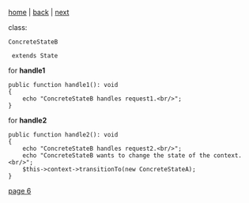[home](./page01.md) | [back](./page04.md) | [next](./page06.md)

class:
```
ConcreteStateB
```

```
 extends State
```

for **handle1**
```
public function handle1(): void
{
    echo "ConcreteStateB handles request1.<br/>";
}
```
for **handle2**
```
public function handle2(): void
{
    echo "ConcreteStateB handles request2.<br/>";
    echo "ConcreteStateB wants to change the state of the context.<br/>";
    $this->context->transitionTo(new ConcreteStateA);
}
```


[page 6](./page06.md)
